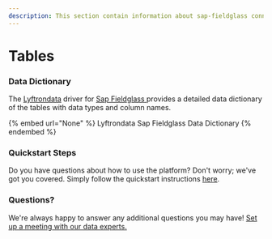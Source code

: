 ```yaml
---
description: This section contain information about sap-fieldglass connector tables information
---
```


# Tables

### Data Dictionary

The [Lyftrondata](https://www.lyftrondata.com/) driver for [Sap Fieldglass](None/)[ ](https://www.lyftrondata.com/integration/sap-fieldglass/)provides a detailed data dictionary of the tables with data types and column names.

{% embed url="None" %}
Lyftrondata Sap Fieldglass Data Dictionary
{% endembed %}

### Quickstart Steps

Do you have questions about how to use the platform? Don't worry; we've got you covered. Simply follow the quickstart instructions [here](../README.md).

### Questions? <a href="#questions" id="questions"></a>

We're always happy to answer any additional questions you may have! [Set up a meeting with our data experts.](https://www.lyftrondata.com/book-a-meeting/)


